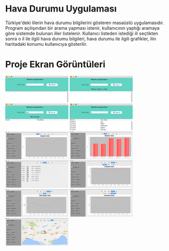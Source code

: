# Hava Durumu Uygulaması
<p>

Türkiye'deki illerin hava durumu bilgilerini gösteren masaüstü uygulamasıdır. Program açılışından bir arama yapması istenir, kullanıcının yaptığı aramaya göre sistemde bulunan iller listelenir. Kullanıcı listeden istediği ili seçtikten sonra o il ile ilgili hava durumu bilgileri, hava durumu ile ilgili grafikler, ilin haritadaki konumu kullanıcıya gösterilir.

# Proje Ekran Görüntüleri
<p>

<a href="https://github.com/kaankilic94/javaswinghavadurumu/blob/master/screenshots/1.png" target="_blank">
<img src="https://github.com/kaankilic94/javaswinghavadurumu/blob/master/screenshots/1.png" width="200" style="max-width:100%;"></a>

<a href="https://github.com/kaankilic94/javaswinghavadurumu/blob/master/screenshots/2.png" target="_blank">
<img src="https://github.com/kaankilic94/javaswinghavadurumu/blob/master/screenshots/2.png" width="200" style="max-width:100%;"></a>

<a href="https://github.com/kaankilic94/javaswinghavadurumu/blob/master/screenshots/3.png" target="_blank">
<img src="https://github.com/kaankilic94/javaswinghavadurumu/blob/master/screenshots/3.png" width="200" style="max-width:100%;"></a>

<a href="https://github.com/kaankilic94/javaswinghavadurumu/blob/master/screenshots/4.png" target="_blank">
<img src="https://github.com/kaankilic94/javaswinghavadurumu/blob/master/screenshots/4.png" width="200" style="max-width:100%;"></a>

<a href="https://github.com/kaankilic94/javaswinghavadurumu/blob/master/screenshots/5.png" target="_blank">
<img src="https://github.com/kaankilic94/javaswinghavadurumu/blob/master/screenshots/5.png" width="200" style="max-width:100%;"></a>

<a href="https://github.com/kaankilic94/javaswinghavadurumu/blob/master/screenshots/6.png" target="_blank">
<img src="https://github.com/kaankilic94/javaswinghavadurumu/blob/master/screenshots/6.png" width="200" style="max-width:100%;"></a>

<a href="https://github.com/kaankilic94/javaswinghavadurumu/blob/master/screenshots/7.png" target="_blank">
<img src="https://github.com/kaankilic94/javaswinghavadurumu/blob/master/screenshots/7.png" width="200" style="max-width:100%;"></a>

<a href="https://github.com/kaankilic94/javaswinghavadurumu/blob/master/screenshots/8.png" target="_blank">
<img src="https://github.com/kaankilic94/javaswinghavadurumu/blob/master/screenshots/8.png" width="200" style="max-width:100%;"></a>

<a href="https://github.com/kaankilic94/javaswinghavadurumu/blob/master/screenshots/9.png" target="_blank">
<img src="https://github.com/kaankilic94/javaswinghavadurumu/blob/master/screenshots/9.png" width="200" style="max-width:100%;"></a>

<a href="https://github.com/kaankilic94/javaswinghavadurumu/blob/master/screenshots/10.png" target="_blank">
<img src="https://github.com/kaankilic94/javaswinghavadurumu/blob/master/screenshots/10.png" width="200" style="max-width:100%;"></a>

<a href="https://github.com/kaankilic94/javaswinghavadurumu/blob/master/screenshots/11.png" target="_blank">
<img src="https://github.com/kaankilic94/javaswinghavadurumu/blob/master/screenshots/11.png" width="200" style="max-width:100%;"></a>
